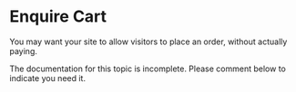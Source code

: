 # Enquire Cart

You may want your site to allow visitors to place an order, without actually paying.

<div class="bad" markdown="1">
The documentation for this topic is incomplete. Please comment below to indicate you need it.
</div>
